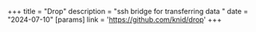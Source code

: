 +++
title = "Drop"
description = "ssh bridge for transferring data "
date = "2024-07-10"
[params]
  link = 'https://github.com/knid/drop'
+++
